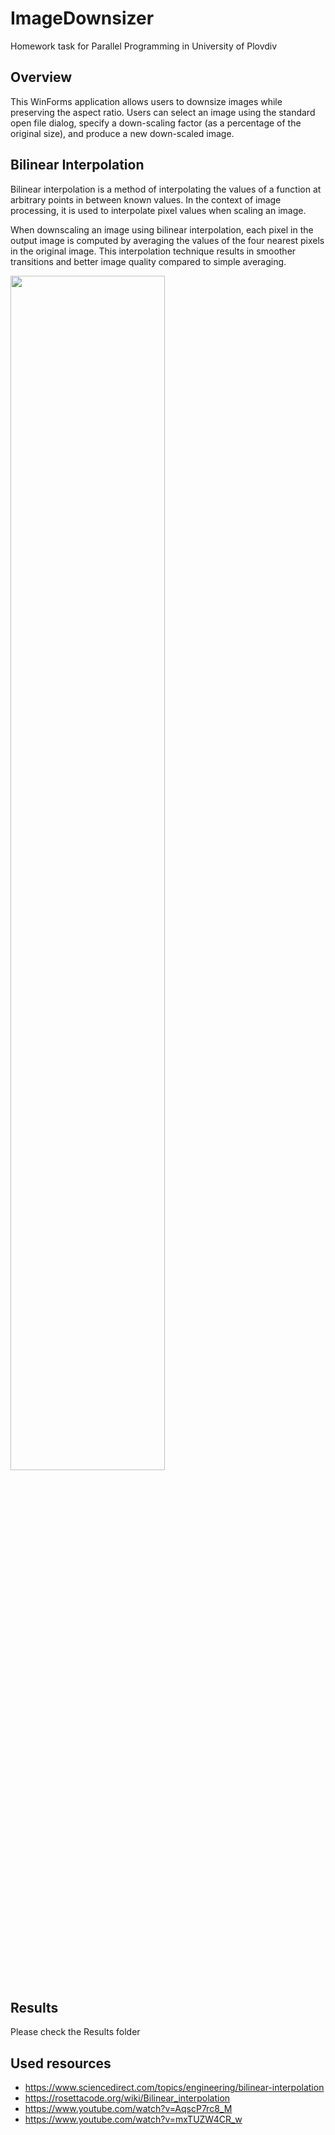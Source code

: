 # ImageDownsizer
Homework task for Parallel Programming in University of Plovdiv

## Overview
This WinForms application allows users to downsize images while preserving the aspect ratio. Users can select an image using the standard open file dialog, specify a down-scaling factor (as a percentage of the original size), and produce a new down-scaled image.

## Bilinear Interpolation
Bilinear interpolation is a method of interpolating the values of a function at arbitrary points in between known values. In the context of image processing, it is used to interpolate pixel values when scaling an image.

When downscaling an image using bilinear interpolation, each pixel in the output image is computed by averaging the values of the four nearest pixels in the original image. This interpolation technique results in smoother transitions and better image quality compared to simple averaging.

<img src="https://i.stack.imgur.com/t7z2N.png" width="70%"><br>

## Results
Please check the Results folder

## Used resources
- https://www.sciencedirect.com/topics/engineering/bilinear-interpolation
- https://rosettacode.org/wiki/Bilinear_interpolation
- https://www.youtube.com/watch?v=AqscP7rc8_M
- https://www.youtube.com/watch?v=mxTUZW4CR_w
